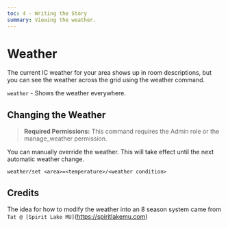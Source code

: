 ```yaml
---
toc: 4 - Writing the Story
summary: Viewing the weather.
---
```

# Weather

The current IC weather for your area shows up in room descriptions, but you can see the weather across the grid using the weather command.

`weather` - Shows the weather everywhere.

## Changing the Weather

> **Required Permissions:** This command requires the Admin role or the manage_weather permission.

You can manually override the weather.  This will take effect until the next automatic weather change.

`weather/set <area>=<temperature>/<weather condition>`

## Credits

The idea for how to modify the weather into an 8 season system came from `Tat @ [Spirit Lake MU]`(https://spiritlakemu.com)
